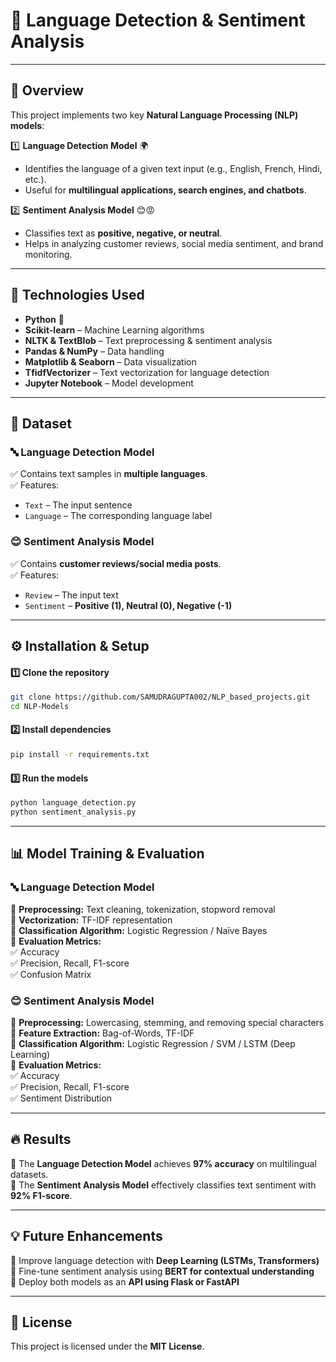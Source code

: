 # 📜 Language Detection & Sentiment Analysis  

---

## 📌 Overview  
This project implements two key **Natural Language Processing (NLP) models**:  

1️⃣ **Language Detection Model** 🌍  
   - Identifies the language of a given text input (e.g., English, French, Hindi, etc.).  
   - Useful for **multilingual applications, search engines, and chatbots**.  

2️⃣ **Sentiment Analysis Model** 😊😡  
   - Classifies text as **positive, negative, or neutral**.  
   - Helps in analyzing customer reviews, social media sentiment, and brand monitoring.  

---

## 🚀 Technologies Used  
- **Python** 🐍  
- **Scikit-learn** – Machine Learning algorithms  
- **NLTK & TextBlob** – Text preprocessing & sentiment analysis  
- **Pandas & NumPy** – Data handling  
- **Matplotlib & Seaborn** – Data visualization  
- **TfidfVectorizer** – Text vectorization for language detection  
- **Jupyter Notebook** – Model development  

---

## 📂 Dataset  
### **🔤 Language Detection Model**  
✅ Contains text samples in **multiple languages**.  
✅ Features:  
   - `Text` – The input sentence  
   - `Language` – The corresponding language label  

### **😊 Sentiment Analysis Model**  
✅ Contains **customer reviews/social media posts**.  
✅ Features:  
   - `Review` – The input text  
   - `Sentiment` – **Positive (1), Neutral (0), Negative (-1)**  

---

## ⚙️ Installation & Setup  
#### 1️⃣ Clone the repository  
```bash
git clone https://github.com/SAMUDRAGUPTA002/NLP_based_projects.git
cd NLP-Models  
```
#### 2️⃣ Install dependencies  
```bash
pip install -r requirements.txt  
```
#### 3️⃣ Run the models  
```bash
python language_detection.py  
python sentiment_analysis.py  
```

---

## 📊 Model Training & Evaluation  
### **🔤 Language Detection Model**  
🔹 **Preprocessing:** Text cleaning, tokenization, stopword removal  
🔹 **Vectorization:** TF-IDF representation  
🔹 **Classification Algorithm:** Logistic Regression / Naïve Bayes  
🔹 **Evaluation Metrics:**  
✅ Accuracy  
✅ Precision, Recall, F1-score  
✅ Confusion Matrix  

### **😊 Sentiment Analysis Model**  
🔹 **Preprocessing:** Lowercasing, stemming, and removing special characters  
🔹 **Feature Extraction:** Bag-of-Words, TF-IDF  
🔹 **Classification Algorithm:** Logistic Regression / SVM / LSTM (Deep Learning)  
🔹 **Evaluation Metrics:**  
✅ Accuracy  
✅ Precision, Recall, F1-score  
✅ Sentiment Distribution  

---

## 🔥 Results  
📌 The **Language Detection Model** achieves **97% accuracy** on multilingual datasets.  
📌 The **Sentiment Analysis Model** effectively classifies text sentiment with **92% F1-score**.  

---

## 💡 Future Enhancements  
🚀 Improve language detection with **Deep Learning (LSTMs, Transformers)**  
🚀 Fine-tune sentiment analysis using **BERT for contextual understanding**  
🚀 Deploy both models as an **API using Flask or FastAPI**  

---

## 📜 License  
This project is licensed under the **MIT License**.  

